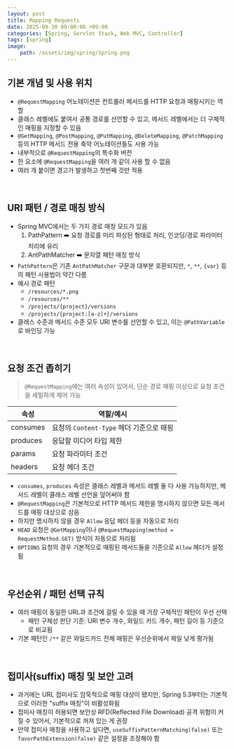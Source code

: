 ```yaml
---
layout: post
title: Mapping Requests
date: 2025-09-30 09:00:00 +09:00
categories: [Spring, Servlet Stack, Web MVC, Controller]
tags: [spring]
image:
    path: /assets/img/spring/Spring.png
---
```


## 기본 개념 및 사용 위치

- `@RequestMapping` 어노테이션은 컨트롤러 메서드를 HTTP 요청과 매핑시키는 역할
- 클래스 레벨에도 붙여서 공통 경로를 선언할 수 있고, 메서드 레벨에서는 더 구체적인 매핑을 지정할 수 있음
- `@GetMapping`, `@PostMapping`, `@PutMapping`, `@DeleteMapping`, `@PatchMapping` 등의 HTTP 메서드 전용 축약 어노테이션들도 사용 가능
- 내부적으로 `@RequestMapping`의 특수화 버전
- 한 요소에 `@RequestMapping`을 여러 개 같이 사용 할 수 없음
- 여러 개 붙이면 경고가 발생하고 첫번째 것만 적용

<br>

## URI 패턴 / 경로 매칭 방식

- Spring MVC에서는 두 가지 경로 매칭 모드가 있음
    1. PathPattern ➡️ 요청 경로를 미리 파싱된 형태로 처리, 인코딩/경로 파라미터 처리에 유리
    2. AntPathMatcher ➡️ 문자열 패턴 매칭 방식
- `PathPattern`은 기존 `AntPathMatcher` 구문과 대부분 호환되지만, `*`, `**`, `{var}` 등의 패턴 사용법이 약간 다름
- 예시 경로 패턴
  - `/resources/*.png`
  - `/resources/**`
  - `/projects/{project}/versions`
  - `/projects/{project:[a-z]+}/versions`
- 클래스 수준과 메서드 수준 모두 URI 변수를 선언할 수 있고, 이는 `@PathVariable`로 바인딩 가능

<br>

## 요청 조건 좁히기

> `@RequestMapping`에는 여러 속성이 있어서, 단순 경로 매핑 이상으로 요청 조건을 세밀하게 제어 가능

| 속성 | 역할/예시 |
|-|-|
| consumes | 요청의 `Content-Type` 헤더 기준으로 매핑 |
| produces | 응답할 미디어 타입 제한 |
| params | 요청 파라미터 조건 |
|  headers | 요청 헤더 조건 |

- `consumes`, `produces` 속성은 클래스 레벨과 메서드 레벨 둘 다 사용 가능하지만, 메서드 레벨이 클래스 레벨 선언을 덮어써야 함
- `@RequestMapping`은 기본적으로 HTTP 메서드 제한을 명시하지 않으면 모든 메서드를 매핑 대상으로 삼음
- 하지만 명시하지 않을 경우 `Allow` 응답 헤더 등을 자동으로 처리
- `HEAD` 요청은 `@GetMapping`이나 `@RequestMapping(method = RequestMethod.GET)` 방식이 자동으로 처리됨
- `OPTIONS` 요청의 경우 기본적으로 매핑된 메서드들을 기준으로 `Allow` 헤더가 설정됨

<br>

## 우선순위 / 패턴 선택 규칙

- 여러 매핑이 동일한 URL과 조건에 걸릴 수 있을 때 가장 구체적인 패턴이 우선 선택
  - 패턴 구체성 판단 기준: URI 변수 개수, 와일드 카드 개수, 패턴 길이 등 기준으로 비교됨
- 기본 패턴인 `/**` 같은 와일드카드 전체 매핑은 우선순위에서 제일 낮게 평가됨

<br>

## 접미사(suffix) 매칭 및 보안 고려

- 과거에는 URL 접미사도 암묵적으로 매핑 대상이 됐지만, Spring 5.3부터는 기본적으로 이러한 "suffix 매칭"이 비활성화됨
- 접미사 매칭이 허용되면 보안상 RFD(Reflected File Download) 공격 위험이 커질 수 있어서, 기본적으로 꺼져 있는 게 권장
- 만약 접미사 매칭을 사용하고 싶다면, `useSuffixPatternMatching(false)` 또는 `favorPathExtension(false)` 같은 설정을 조정해야 함

<br>